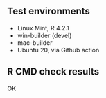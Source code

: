 ## Test environments

* Linux Mint, R 4.2.1
* win-builder (devel)
* mac-builder
* Ubuntu 20, via Github action


## R CMD check results

OK
